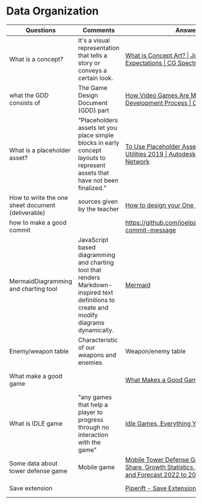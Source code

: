 # Data Organization

| Questions                                         | Comments                                                                                                                                  | Answers                                                                                                                                                                                                                                                      | Sources                | Last update | Validation           | Second answers                                                                            | Sources                          | Last update | Validation |
|---------------------------------------------------|-------------------------------------------------------------------------------------------------------------------------------------------|--------------------------------------------------------------------------------------------------------------------------------------------------------------------------------------------------------------------------------------------------------------|------------------------|-------------|----------------------|-------------------------------------------------------------------------------------------|----------------------------------|-------------|------------|
| What is a concept?                                | It's a visual representation that tells a story or conveys a certain look.                                                                | [What is Concept Art? \| Job Role & Salary Expectations \| CG Spectrum](https://www.cgspectrum.com/blog/what-is-concept-art)                                                                                                                                 | CG Spectrum            | 09/06/2019  | validated            |                                                                                           |                                  |             |            |
| what the GDD consists of                          | The Game Design Document (GDD) part                                                                                                       | [How Video Games Are Made \| The Game Development Process \| CG Spectrum](https://www.cgspectrum.com/blog/game-development-process)                                                                                                                          | CG Spectrum            | 05/09/2022  | validated            |                                                                                           |                                  |             |            |
| What is a placeholder asset?                      | "Placeholders assets let you place simple blocks in early concept layouts to represent assets that have not been finalized."              | [To Use Placeholder Assets \| Factory Design Utilities 2019 \| Autodesk Knowledge Network](https://help.autodesk.com/view/FDU/2019/ENU/?guid=FDU_Inventor_Factory_Help_About_Placing_Factory_Assets_To_Use_Placeholder_Assets_html)                          | knowledge.autodesk.com | 25/06/22    | validated            |                                                                                           |                                  |             |            |
| How to write the one sheet document (deliverable) | sources given by the teacher                                                                                                              | [How to design your One Page](https://www.gamedeveloper.com/business/how-to-design-your-one-page)                                                                                                                                                            | Game Developer         | 12/20/2016  | validated            | The One-Sheet Sample - Level Up! The Guide to Great Video Game Design, 2nd Edition [Book] | O'Reilly                         | /           | validated  |
| how to make a good commit                         |                                                                                                                                           | <https://github.com/joelparkerhenderson/git-commit-message>                                                                                                                                                                                                    | GitHub                 | 03/2023     | validated            | <https://www.gitkraken.com/learn/git/best-practices/git-commit-message>                     | <https://www.gitkraken.com/>       | /           | validated  |
| MermaidDiagramming and charting tool              | JavaScript based diagramming and charting tool that renders Markdown-inspired text definitions to create and modify diagrams dynamically. | [Mermaid](https://mermaid.js.org/)                                                                                                                                                                                                                           | Mermaid                | /           |                      |                                                                                           |                                  |             |            |
| Enemy/weapon table                                | Characteristic of our weapons and enemies                                                                                                 | Weapon/enemy table                                                                                                                                                                                                                                           | /                      | 15/03/2023  |                      |                                                                                           |                                  |             |            |
| What make a good game                             |                                                                                                                                           | [What Makes a Good Game?](https://serc.carleton.edu/introgeo/games/goodgame.html)                                                                                                                                                                            | serc.carleton.edu      | /           | Need to be completed |                                                                                           |                                  |             |            |
| What is IDLE game                                 | "any games that help a player to progress through no interaction with the game"                                                           | [Idle Games, Everything You Need To Know!](https://mobilefreetoplay.com/idle-games-everything-you-need-to-know/)                                                                                                                                             | Mobile Free To Play    | /           | validated            |                                                                                           |                                  |             |            |
| Some data about tower defense game                | Mobile game                                                                                                                               | [Mobile Tower Defense Games Market Size, Share, Growth Statistics, Leading Players and Forecast 2022 to 2030 \| Taiwan News](https://www.taiwannews.com.tw/en/news/4826516#:~:text=As%20per%20the%20new%20research,US%24%201%2C373.7%20Million%20in%202022.) | Taiwannews             | 03/03/2023  | validated            | Mobile Tower Defense Games Market Report \| 2030                                          | <https://www.astuteanalytica.com/> | 12/09/2022  | validated  |
| Save extension                                    |                                                                                                                                           | [Piperift - Save Extension](https://piperift.com/SaveExtension/#/?id=save-extension)                                                                                                                                                                         | Rift                   | /           | need to be tested    |                                                                                           |                                  |             |            |

